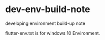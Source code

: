 # dev-env-build-note
developing environment build-up note

flutter-env.txt is for windows 10 Environment.
